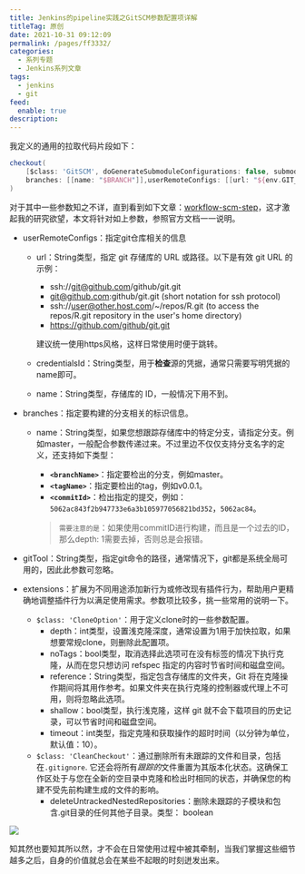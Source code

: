 ```yaml
---
title: Jenkins的pipeline实践之GitSCM参数配置项详解
titleTag: 原创
date: 2021-10-31 09:12:09
permalink: /pages/ff3332/
categories: 
  - 系列专题
  - Jenkins系列文章
tags: 
  - jenkins
  - git
feed: 
  enable: true
description: 
---
```


我定义的通用的拉取代码片段如下：

```groovy
checkout(
    [$class: 'GitSCM', doGenerateSubmoduleConfigurations: false, submoduleCfg: [], extensions: [[$class: 'CloneOption', depth: 1, noTags: false, reference: '', shallow: true]],
    branches: [[name: "$BRANCH"]],userRemoteConfigs: [[url: "${env.GIT_URL}", credentialsId: "cicd-pass"]]]
)
```

对于其中一些参数知之不详，直到看到如下文章：[workflow-scm-step](https://www.jenkins.io/doc/pipeline/steps/workflow-scm-step/)，这才激起我的研究欲望，本文将针对如上参数，参照官方文档一一说明。

- userRemoteConfigs：指定git仓库相关的信息

  - url：String类型，指定 git 存储库的 URL 或路径。以下是有效 git URL 的示例：

    - ssh://git@github.com/github/git.git
    - git@github.com:github/git.git (short notation for ssh protocol)
    - ssh://user@other.host.com/~/repos/R.git (to access the repos/R.git repository in the user's home directory)
    - https://github.com/github/git.git

    建议统一使用https风格，这样日常使用时便于跳转。

  - credentialsId：String类型，用于**检查**源的凭据，通常只需要写明凭据的name即可。

  - name：String类型，存储库的 ID，一般情况下用不到。

- branches：指定要构建的分支相关的标识信息。

  - name：String类型，如果您想跟踪存储库中的特定分支，请指定分支。例如master，一般配合参数传递过来。不过里边不仅仅支持分支名字的定义，还支持如下类型：

    - **`<branchName>`**：指定要检出的分支，例如master。
    - **`<tagName>`**：指定要检出的tag，例如v0.0.1。
    - **`<commitId>`**：检出指定的提交，例如：`5062ac843f2b947733e6a3b105977056821bd352`，`5062ac84`。

    > `需要注意的是`：如果使用commitID进行构建，而且是一个过去的ID，那么depth: 1需要去掉，否则总是会报错。

- gitTool：String类型，指定git命令的路径，通常情况下，git都是系统全局可用的，因此此参数可忽略。
- extensions：扩展为不同用途添加新行为或修改现有插件行为，帮助用户更精确地调整插件行为以满足使用需求。参数项比较多，挑一些常用的说明一下。
  - `$class: 'CloneOption'`：用于定义clone时的一些参数配置。
    - depth：int类型，设置浅克隆深度，通常设置为1用于加快拉取，如果想要常规clone，则删除此配置项。
    - noTags：bool类型，取消选择此选项可在没有标签的情况下执行克隆，从而在您只想访问 refspec 指定的内容时节省时间和磁盘空间。
    - reference：String类型，指定包含存储库的文件夹，Git 将在克隆操作期间将其用作参考。如果文件夹在执行克隆的控制器或代理上不可用，则将忽略此选项。
    - shallow：bool类型，执行浅克隆，这样 git 就不会下载项目的历史记录，可以节省时间和磁盘空间。
    - timeout：int类型，指定克隆和获取操作的超时时间（以分钟为单位，默认值：10）。
  - `$class: 'CleanCheckout'`：通过删除所有未跟踪的文件和目录，包括在`.gitignore`. 它还会将所有*跟踪的*文件重置为其版本化状态。这确保工作区处于与您在全新的空目录中克隆和检出时相同的状态，并确保您的构建不受先前构建生成的文件的影响。
    -  deleteUntrackedNestedRepositories：删除未跟踪的子模块和包含.git目录的任何其他子目录。类型： boolean

![](http://t.eryajf.net/imgs/2021/10/99cdb1fc4f89bf26.jpg)

知其然也要知其所以然，才不会在日常使用过程中被其牵制，当我们掌握这些细节越多之后，自身的价值就总会在某些不起眼的时刻迸发出来。
